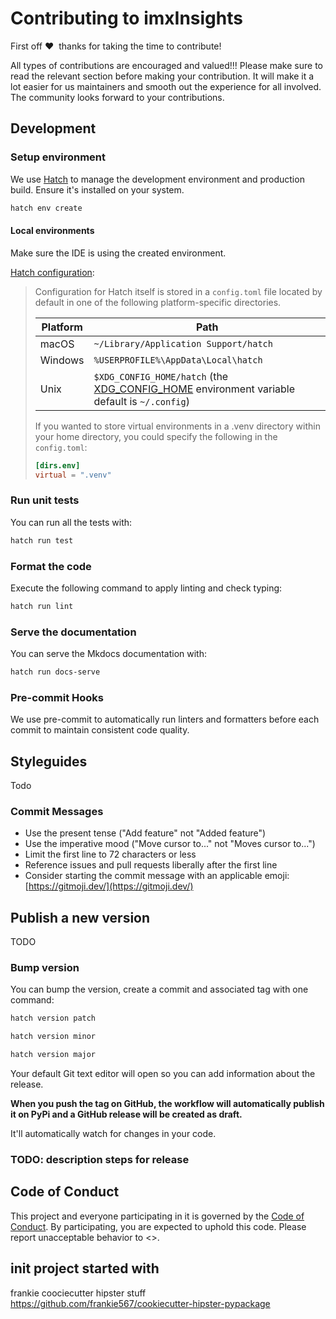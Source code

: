 # Contributing to imxInsights

First off ❤️ ️ ️thanks for taking the time to contribute! 

All types of contributions are encouraged and valued!!! Please make sure to read the relevant section before making your contribution.
It will make it a lot easier for us maintainers and smooth out the experience for all involved. The community looks forward to your contributions.

## Development

### Setup environment

We use [Hatch](https://hatch.pypa.io/latest/install/) to manage the development environment and production build. Ensure it's installed on your system.

```bash
hatch env create
```

#### Local environments
Make sure the IDE is using the created environment.

[Hatch configuration](https://hatch.pypa.io/1.0/config/hatch/):
>
> Configuration for Hatch itself is stored in a `config.toml` file located by default in one of the following platform-specific directories.
>
> | Platform | Path |
> | --- | --- |
> | macOS | `~/Library/Application Support/hatch` |
> | Windows | `%USERPROFILE%\AppData\Local\hatch` |
> | Unix | `$XDG_CONFIG_HOME/hatch` (the [XDG_CONFIG_HOME](https://specifications.freedesktop.org/basedir-spec/basedir-spec-latest.html#variables) environment variable default is `~/.config`) |
>
> If you wanted to store virtual environments in a .venv directory within your home directory, you could specify the following in the `config.toml`:
>
> ```toml
> [dirs.env]
> virtual = ".venv"
> ```

### Run unit tests

You can run all the tests with:

```bash
hatch run test
```

### Format the code

Execute the following command to apply linting and check typing:

```bash
hatch run lint
```

### Serve the documentation

You can serve the Mkdocs documentation with:

```bash
hatch run docs-serve
```

### Pre-commit Hooks

We use pre-commit to automatically run linters and formatters before each commit to maintain consistent code quality. 

## Styleguides

Todo

### Commit Messages

* Use the present tense ("Add feature" not "Added feature")
* Use the imperative mood ("Move cursor to..." not "Moves cursor to...")
* Limit the first line to 72 characters or less
* Reference issues and pull requests liberally after the first line
* Consider starting the commit message with an applicable emoji: [https://gitmoji.dev/](https://gitmoji.dev/)

## Publish a new version
TODO

### Bump version
You can bump the version, create a commit and associated tag with one command:

```bash
hatch version patch
```

```bash
hatch version minor
```

```bash
hatch version major
```

Your default Git text editor will open so you can add information about the release.

**When you push the tag on GitHub, the workflow will automatically publish it on PyPi and a GitHub release will be created as draft.**

It'll automatically watch for changes in your code.

### TODO: description steps for release


## Code of Conduct

This project and everyone participating in it is governed by the
[Code of Conduct](https://xxxxxx).
By participating, you are expected to uphold this code. Please report unacceptable behavior
to <>.

## init project started with
frankie coociecutter hipster stuff
https://github.com/frankie567/cookiecutter-hipster-pypackage
